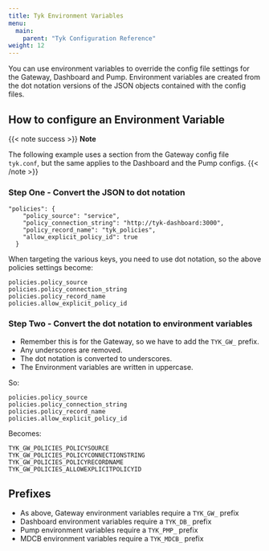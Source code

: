 ```yaml
---
title: Tyk Environment Variables
menu:
  main:
    parent: "Tyk Configuration Reference"
weight: 12 
---
```


You can use environment variables to override the config file settings for the Gateway, Dashboard and Pump. Environment variables are created from the dot notation versions of the JSON objects contained with the config files.

## How to configure an Environment Variable

{{< note success >}}
**Note**  

The following example uses a section from the Gateway config file `tyk.conf`, but the same applies to the Dashboard and the Pump configs.
{{< /note >}}


### Step One - Convert the JSON to dot notation

```
"policies": {
    "policy_source": "service",
    "policy_connection_string": "http://tyk-dashboard:3000",
    "policy_record_name": "tyk_policies",
    "allow_explicit_policy_id": true
  }
```

When targeting the various keys, you need to use dot notation, so the above policies settings become:

```
policies.policy_source
policies.policy_connection_string
policies.policy_record_name
policies.allow_explicit_policy_id
```

### Step Two - Convert the dot notation to environment variables

* Remember this is for the Gateway, so we have to add the `TYK_GW_` prefix.
* Any underscores are removed.
* The dot notation is converted to underscores. 
* The Environment variables are written in uppercase.

So:

```
policies.policy_source
policies.policy_connection_string
policies.policy_record_name
policies.allow_explicit_policy_id
```

Becomes:

```
TYK_GW_POLICIES_POLICYSOURCE
TYK_GW_POLICIES_POLICYCONNECTIONSTRING
TYK_GW_POLICIES_POLICYRECORDNAME
TYK_GW_POLICIES_ALLOWEXPLICITPOLICYID
```

## Prefixes

* As above, Gateway environment variables require a `TYK_GW_` prefix
* Dashboard environment variables require a `TYK_DB_` prefix
* Pump environment variables require a `TYK_PMP_` prefix
* MDCB environment variables require a `TYK_MDCB_` prefix

### 
